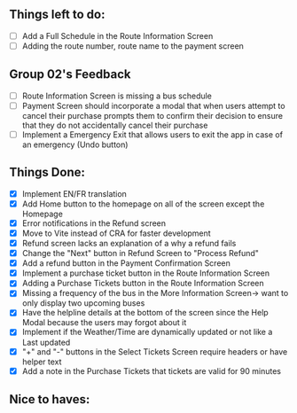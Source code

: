## Things left to do:
- [ ] Add a Full Schedule in the Route Information Screen
- [ ] Adding the route number, route name to the payment screen

## Group 02's Feedback
- [ ] Route Information Screen is missing a bus schedule 
- [ ] Payment Screen should incorporate a modal that when users attempt to cancel their purchase prompts them to confirm their decision to ensure that they do not accidentally cancel their purchase
- [ ] Implement a Emergency Exit that allows users to exit the app in case of an emergency (Undo button)

## Things Done:
- [x] Implement EN/FR translation
- [x] Add Home button to the homepage on all of the screen except the Homepage
- [x] Error notifications in the Refund screen
- [x] Move to Vite instead of CRA for faster development
- [x] Refund screen lacks an explanation of a why a refund fails
- [x] Change the "Next" button in Refund Screen to "Process Refund"
- [x] Add a refund button in the Payment Confirmation Screen 
- [x] Implement a purchase ticket button in the Route Information Screen
- [x] Adding a Purchase Tickets button in the Route Information Screen
- [x] Missing a frequency of the bus in the More Information Screen-> want to only display two upcoming buses
- [x] Have the helpline details at the bottom of the screen since the Help Modal because the users may forgot about it 
- [x] Implement if the Weather/Time are dynamically updated or not like a Last updated
- [x] "+" and "-" buttons in the Select Tickets Screen require headers or have helper text 
- [x] Add a note in the Purchase Tickets that tickets are valid for 90 minutes 

## Nice to haves: